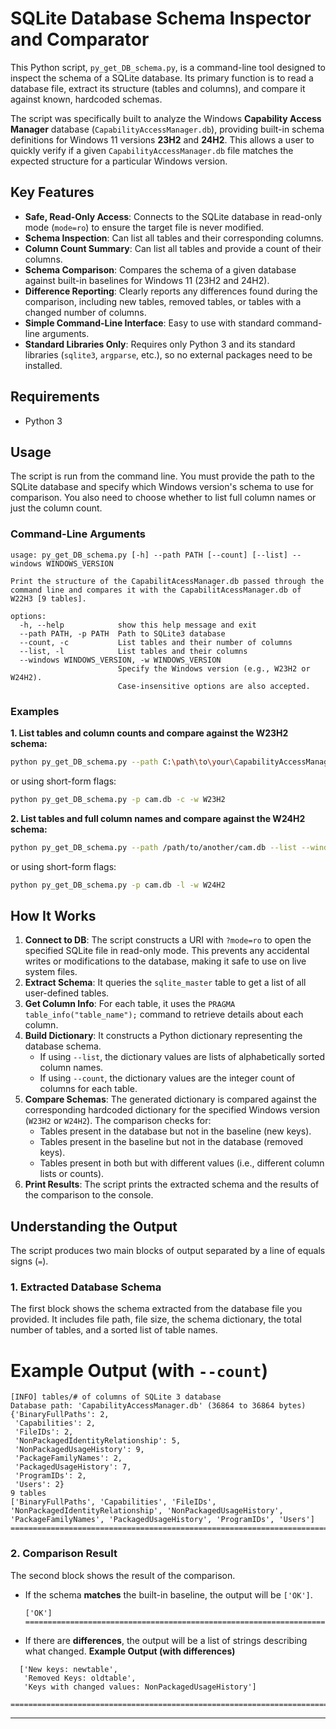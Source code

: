 # SQLite Database Schema Inspector and Comparator

This Python script, `py_get_DB_schema.py`, is a command-line tool designed to inspect the schema of a SQLite database. Its primary function is to read a database file, extract its structure (tables and columns), and compare it against known, hardcoded schemas.

The script was specifically built to analyze the Windows **Capability Access Manager** database (`CapabilityAccessManager.db`), providing built-in schema definitions for Windows 11 versions **23H2** and **24H2**. This allows a user to quickly verify if a given `CapabilityAccessManager.db` file matches the expected structure for a particular Windows version.

## Key Features

- **Safe, Read-Only Access**: Connects to the SQLite database in read-only mode (`mode=ro`) to ensure the target file is never modified.
- **Schema Inspection**: Can list all tables and their corresponding columns.
- **Column Count Summary**: Can list all tables and provide a count of their columns.
- **Schema Comparison**: Compares the schema of a given database against built-in baselines for Windows 11 (23H2 and 24H2).
- **Difference Reporting**: Clearly reports any differences found during the comparison, including new tables, removed tables, or tables with a changed number of columns.
- **Simple Command-Line Interface**: Easy to use with standard command-line arguments.
- **Standard Libraries Only**: Requires only Python 3 and its standard libraries (`sqlite3`, `argparse`, etc.), so no external packages need to be installed.

## Requirements

- Python 3

## Usage

The script is run from the command line. You must provide the path to the SQLite database and specify which Windows version's schema to use for comparison. You also need to choose whether to list full column names or just the column count.

### Command-Line Arguments

```
usage: py_get_DB_schema.py [-h] --path PATH [--count] [--list] --windows WINDOWS_VERSION

Print the structure of the CapabilitAcessManager.db passed through the command line and compares it with the CapabilitAcessManager.db of W22H3 [9 tables].

options:
  -h, --help            show this help message and exit
  --path PATH, -p PATH  Path to SQLite3 database
  --count, -c           List tables and their number of columns
  --list, -l            List tables and their columns
  --windows WINDOWS_VERSION, -w WINDOWS_VERSION
                        Specify the Windows version (e.g., W23H2 or W24H2).
                        Case-insensitive options are also accepted.
```

### Examples

**1. List tables and column counts and compare against the W23H2 schema:**

```bash
python py_get_DB_schema.py --path C:\path\to\your\CapabilityAccessManager.db --count --windows W23H2
```
or using short-form flags:
```bash
python py_get_DB_schema.py -p cam.db -c -w W23H2
```

**2. List tables and full column names and compare against the W24H2 schema:**

```bash
python py_get_DB_schema.py --path /path/to/another/cam.db --list --windows W24H2
```
or using short-form flags:
```bash
python py_get_DB_schema.py -p cam.db -l -w W24H2
```

## How It Works

1.  **Connect to DB**: The script constructs a URI with `?mode=ro` to open the specified SQLite file in read-only mode. This prevents any accidental writes or modifications to the database, making it safe to use on live system files.
2.  **Extract Schema**: It queries the `sqlite_master` table to get a list of all user-defined tables.
3.  **Get Column Info**: For each table, it uses the `PRAGMA table_info("table_name");` command to retrieve details about each column.
4.  **Build Dictionary**: It constructs a Python dictionary representing the database schema.
    -   If using `--list`, the dictionary values are lists of alphabetically sorted column names.
    -   If using `--count`, the dictionary values are the integer count of columns for each table.
5.  **Compare Schemas**: The generated dictionary is compared against the corresponding hardcoded dictionary for the specified Windows version (`W23H2` or `W24H2`). The comparison checks for:
    -   Tables present in the database but not in the baseline (new keys).
    -   Tables present in the baseline but not in the database (removed keys).
    -   Tables present in both but with different values (i.e., different column lists or counts).
6.  **Print Results**: The script prints the extracted schema and the results of the comparison to the console.

## Understanding the Output

The script produces two main blocks of output separated by a line of equals signs (`=`).

### 1. Extracted Database Schema

The first block shows the schema extracted from the database file you provided. It includes file path, file size, the schema dictionary, the total number of tables, and a sorted list of table names.

****Example Output (with `--count`)****
================================================================================
```
[INFO] tables/# of columns of SQLite 3 database
Database path: 'CapabilityAccessManager.db' (36864 to 36864 bytes)
{'BinaryFullPaths': 2,
 'Capabilities': 2,
 'FileIDs': 2,
 'NonPackagedIdentityRelationship': 5,
 'NonPackagedUsageHistory': 9,
 'PackageFamilyNames': 2,
 'PackagedUsageHistory': 7,
 'ProgramIDs': 2,
 'Users': 2}
9 tables
['BinaryFullPaths', 'Capabilities', 'FileIDs', 'NonPackagedIdentityRelationship', 'NonPackagedUsageHistory', 'PackageFamilyNames', 'PackagedUsageHistory', 'ProgramIDs', 'Users']
================================================================================
```

### 2. Comparison Result

The second block shows the result of the comparison.

- If the schema **matches** the built-in baseline, the output will be `['OK']`.

  ```
  ['OK']
  ================================================================================

- If there are **differences**, the output will be a list of strings describing what changed.
**Example Output (with differences)**
```  
  ['New keys: newtable',
   'Removed Keys: oldtable',
   'Keys with changed values: NonPackagedUsageHistory']
  ================================================================================
  ```

---

